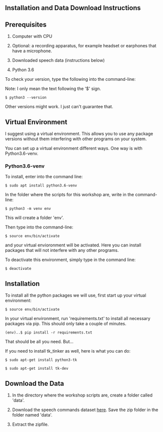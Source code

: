 
## Installation and Data Download Instructions

 
## Prerequisites

1) Computer with CPU 

2) Optional: a recording apparatus, for example headset or earphones that have a microphone.

3) Downloaded speech data (instructions below)

4) Python 3.6

To check your version, type the following into the command-line:

Note: I only mean the text following the '$' sign. 

```
$ python3 --version
```
Other versions might work. I just can't guarantee that.

## Virtual Environment

I suggest using a virtual environment. This allows you to use any package versions without them interfering with other programs on your system. 

You can set up a virtual environment different ways. One way is with Python3.6-venv.

### Python3.6-venv

To install, enter into the command line:

```
$ sudo apt install python3.6-venv
```

In the folder where the scripts for this workshop are, write in the command-line:

```
$ python3 -m venv env
```

This will create a folder 'env'.

Then type into the command-line:

```
$ source env/bin/activate
```

and your virtual envioronment will be activated. Here you can install packages that will not interfere with any other programs.

To deactivate this environment, simply type in the command line:

```
$ deactivate
```

## Installation

To install all the python packages we will use, first start up your virtual environment:

```
$ source env/bin/activate
```
 
In your virtual environment, run 'requirements.txt' to install all necessary packages via pip. This should only take a couple of minutes.

```
(env)..$ pip install -r requirements.txt
```

That should be all you need. But...

If you need to install tk_tinker as well, here is what you can do:

```
$ sudo apt-get install python3-tk

$ sudo apt-get install tk-dev
```

## Download the Data

1) In the directory where the workshop scripts are, create a folder called 'data'.

2) Download the speech commands dataset <a href="http://download.tensorflow.org/data/speech_commands_v0.01.tar.gz">here</a>. Save the zip folder in the folder named 'data'.

3) Extract the zipfile.

